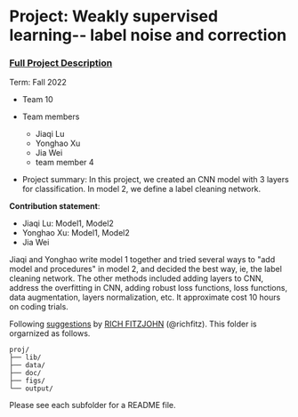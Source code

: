 # Project: Weakly supervised learning-- label noise and correction


### [Full Project Description](doc/project3_desc.md)

Term: Fall 2022

+ Team 10
+ Team members
	+ Jiaqi Lu
	+ Yonghao Xu
	+ Jia Wei
	+ team member 4

+ Project summary: In this project, we created an CNN model with 3 layers for classification. In model 2, we define a label cleaning network.
	
**Contribution statement**: 
+ Jiaqi Lu: Model1, Model2
+ Yonghao Xu: Model1, Model2
+ Jia Wei

Jiaqi and Yonghao write model 1 together and tried several ways to "add model and procedures" in model 2, and decided the best way, ie, the label cleaning network. The other methods included adding layers to CNN, address the overfitting in CNN, adding robust loss functions, loss functions, data augmentation, layers normalization, etc. It approximate cost 10 hours on coding trials.

Following [suggestions](http://nicercode.github.io/blog/2013-04-05-projects/) by [RICH FITZJOHN](http://nicercode.github.io/about/#Team) (@richfitz). This folder is orgarnized as follows.

```
proj/
├── lib/
├── data/
├── doc/
├── figs/
└── output/
```

Please see each subfolder for a README file.

